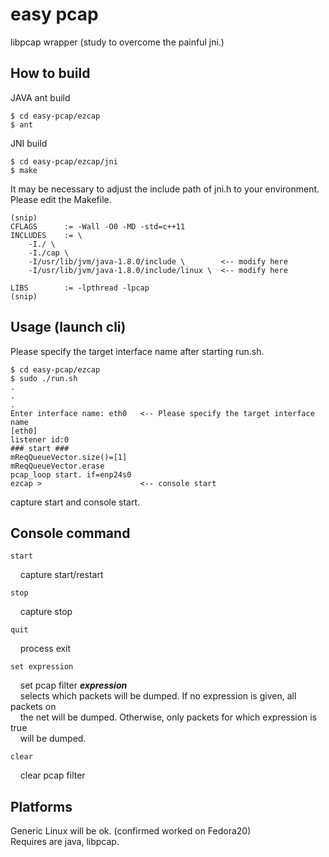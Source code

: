 easy pcap
===============

libpcap wrapper (study to overcome the painful jni.) 


How to build
--------
JAVA ant build

	$ cd easy-pcap/ezcap
	$ ant

JNI build

	$ cd easy-pcap/ezcap/jni
	$ make

It may be necessary to adjust the include path of jni.h to your environment.  
Please edit the Makefile.

	(snip)
	CFLAGS      := -Wall -O0 -MD -std=c++11
	INCLUDES    := \
		-I./ \
		-I./cap \
		-I/usr/lib/jvm/java-1.8.0/include \        <-- modify here
		-I/usr/lib/jvm/java-1.8.0/include/linux \  <-- modify here
	
	LIBS        := -lpthread -lpcap
	(snip)

Usage (launch cli)
--------
Please specify the target interface name after starting run.sh.

	$ cd easy-pcap/ezcap
	$ sudo ./run.sh
	.
	.
	.
	Enter interface name: eth0   <-- Please specify the target interface name
	[eth0]
	listener id:0
	### start ###
	mReqQueueVector.size()=[1]
	mReqQueueVector.erase
	pcap_loop start. if=enp24s0
	ezcap >                      <-- console start

capture start and console start.

Console command
------------
	start
&nbsp;&nbsp;&nbsp;&nbsp;capture start/restart

	stop
&nbsp;&nbsp;&nbsp;&nbsp;capture stop

	quit
&nbsp;&nbsp;&nbsp;&nbsp;process exit

	set expression
&nbsp;&nbsp;&nbsp;&nbsp;set pcap filter ***expression***   
&nbsp;&nbsp;&nbsp;&nbsp;selects which packets will be dumped. If no expression is given, all packets on  
&nbsp;&nbsp;&nbsp;&nbsp;the net will be dumped. Otherwise, only packets for which expression is true  
&nbsp;&nbsp;&nbsp;&nbsp;will be dumped.

	clear
&nbsp;&nbsp;&nbsp;&nbsp;clear pcap filter

Platforms
------------
Generic Linux will be ok. (confirmed worked on Fedora20)  
Requires are java, libpcap.
